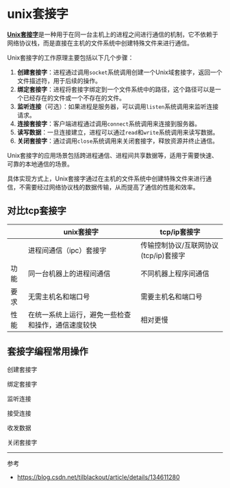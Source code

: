 # unix套接字

‌**‌[Unix套接字](https://www.baidu.com/s?wd=Unix%E5%A5%97%E6%8E%A5%E5%AD%97&usm=1&ie=utf-8&rsv_pq=d1c74857001037fe&oq=unix%E5%A5%97%E6%8E%A5%E5%AD%97&rsv_t=ada1kCEFTFOrHPpmYhNJTbQrKfuwPTF5yj0nATb6ICLHb1sZ8pvnKPKy1T0&sa=re_dqa_generate)**‌是一种用于在同一台主机上的进程之间进行通信的机制，它不依赖于网络协议栈，而是直接在主机的文件系统中创建特殊文件来进行通信。‌

Unix套接字的工作原理主要包括以下几个步骤：

1. ‌**创建套接字**‌：进程通过调用`socket`系统调用创建一个Unix域套接字，返回一个文件描述符，用于后续的操作。
2. ‌**绑定套接字**‌：进程将套接字绑定到一个文件系统中的路径，这个路径可以是一个已经存在的文件或一个不存在的文件。
3. ‌**监听连接**‌（可选）：如果进程是服务器，可以调用`listen`系统调用来监听连接请求。
4. ‌**连接套接字**‌：客户端进程通过调用`connect`系统调用来连接到服务器。
5. ‌**读写数据**‌：一旦连接建立，进程可以通过`read`和`write`系统调用来读写数据。
6. ‌**关闭套接字**‌：通过调用`close`系统调用来关闭套接字，释放资源并终止通信。‌

Unix套接字的应用场景包括跨进程通信、进程间共享数据等，适用于需要快速、可靠的本地通信的场景。

具体实现方式上，Unix套接字通过在主机的文件系统中创建特殊文件来进行通信，不需要经过网络协议栈的数据传输，从而提高了通信的性能和效率。

## 对比tcp套接字

|     | unix套接字                   | tcp/ip套接字               |
| --- | ------------------------- | ----------------------- |
|     | 进程间通信（ipc）套接字             | 传输控制协议/互联网协议(tcp/ip)套接字 |
| 功能  | 同一台机器上的进程间通信              | 不同机器上程序间通信              |
| 要求  | 无需主机名和端口号                 | 需要主机名和端口号               |
| 性能  | 在统一系统上运行，避免一些检查和操作，通信速度较快 | 相对更慢                    |

## 套接字编程常用操作

创建套接字

绑定套接字

监听连接

接受连接

收发数据

关闭套接字



---

参考

- https://blog.csdn.net/tilblackout/article/details/134611280
